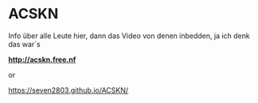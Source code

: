 # ACSKN

Info über alle Leute hier, dann das Video von denen inbedden, ja ich denk das war´s

**http://acskn.free.nf**

or

https://seven2803.github.io/ACSKN/
